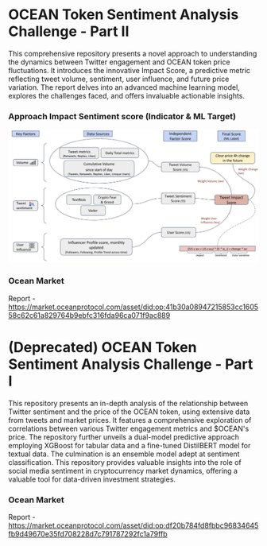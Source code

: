 # OCEAN Token Sentiment Analysis Challenge - Part II

This comprehensive repository presents a novel approach to understanding the dynamics between Twitter engagement and OCEAN token price fluctuations. It introduces the innovative Impact Score, a predictive metric reflecting tweet volume, sentiment, user influence, and future price variation. The report delves into an advanced machine learning model, explores the challenges faced, and offers invaluable actionable insights.

### Approach Impact Sentiment score (Indicator & ML Target)
![alt text](pipeline-approach.png)

### Ocean Market
Report - https://market.oceanprotocol.com/asset/did:op:41b30a08947215853cc160558c62c61a829764b9ebfc316fda96ca071f9ac889

# (Deprecated) OCEAN Token Sentiment Analysis Challenge - Part I

This repository presents an in-depth analysis of the relationship between Twitter sentiment and the price of the OCEAN token, using extensive data from tweets and market prices. It features a comprehensive exploration of correlations between various Twitter engagement metrics and $OCEAN's price. The repository further unveils a dual-model predictive approach employing XGBoost for tabular data and a fine-tuned DistilBERT model for textual data. The culmination is an ensemble model adept at sentiment classification. This repository provides valuable insights into the role of social media sentiment in cryptocurrency market dynamics, offering a valuable tool for data-driven investment strategies. 

### Ocean Market
Report - https://market.oceanprotocol.com/asset/did:op:df20b784fd8fbbc96834645fb9d49670e35fd708228d7c791787292fc1a79ffb

